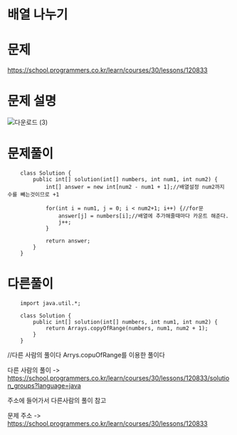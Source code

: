 배열 나누기
===

문제
===
https://school.programmers.co.kr/learn/courses/30/lessons/120833

문제 설명
===

![다운로드 (3)](https://github.com/kmh0128/kmh0128/assets/100178951/5757755e-0e13-43ea-80d4-25ab7916fda4)


문제풀이
===


        class Solution {
            public int[] solution(int[] numbers, int num1, int num2) {
                int[] answer = new int[num2 - num1 + 1];//배열설정 num2까지 수를 빼는것이므로 +1 

                for(int i = num1, j = 0; i < num2+1; i++) {//for문 
                    answer[j] = numbers[i];//배열에 추가해줄때마다 카운트 해준다.
                    j++;
                }

                return answer;
            }
        }

다른풀이
===

        import java.util.*;

        class Solution {
            public int[] solution(int[] numbers, int num1, int num2) {
                return Arrays.copyOfRange(numbers, num1, num2 + 1);
            }
        }

//다른 사람의 풀이다 Arrys.copuOfRange를 이용한 풀이다



다른 사람의 풀이 -> https://school.programmers.co.kr/learn/courses/30/lessons/120833/solution_groups?language=java

주소에 들어가서 다른사람의 풀이 참고

문제 주소 -> https://school.programmers.co.kr/learn/courses/30/lessons/120833
